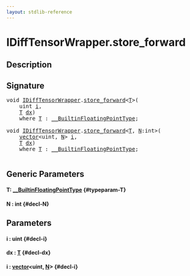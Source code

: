 ```yaml
---
layout: stdlib-reference
---
```


# IDiffTensorWrapper\.store\_forward

## Description





## Signature 

<pre>
<span class="code_keyword">void</span> <a href="/stdlib-reference/interfaces/idifftensorwrapper-015b/index" class="code_type">IDiffTensorWrapper</a>.<a href="/stdlib-reference/interfaces/idifftensorwrapper-015b/store_forward">store_forward</a>&lt;<a href="/stdlib-reference/interfaces/idifftensorwrapper-015b/store_forward#typeparam-T" class="code_type">T</a>&gt;(
    <span class="code_keyword">uint</span> <a href="/stdlib-reference/interfaces/idifftensorwrapper-015b/store_forward#decl-i" class="code_param">i</a>,
    <a href="/stdlib-reference/interfaces/idifftensorwrapper-015b/store_forward#typeparam-T" class="code_type">T</a> <a href="/stdlib-reference/interfaces/idifftensorwrapper-015b/store_forward#decl-dx" class="code_param">dx</a>)
    <span class='code_keyword'>where</span> <a href="/stdlib-reference/interfaces/idifftensorwrapper-015b/store_forward#typeparam-T" class="code_type">T</a> : <a href="/stdlib-reference/interfaces/0_builtinfloatingpointtype-029hm/index" class="code_type">__BuiltinFloatingPointType</a>;

<span class="code_keyword">void</span> <a href="/stdlib-reference/interfaces/idifftensorwrapper-015b/index" class="code_type">IDiffTensorWrapper</a>.<a href="/stdlib-reference/interfaces/idifftensorwrapper-015b/store_forward">store_forward</a>&lt;<a href="/stdlib-reference/interfaces/idifftensorwrapper-015b/store_forward#typeparam-T" class="code_type">T</a>, <a href="/stdlib-reference/interfaces/idifftensorwrapper-015b/store_forward#decl-N" class="code_var">N</a>:<span class="code_keyword">int</span>&gt;(
    <a href="/stdlib-reference/types/vector/index" class="code_type">vector</a>&lt;<span class="code_keyword">uint</span>, <a href="/stdlib-reference/interfaces/idifftensorwrapper-015b/store_forward#decl-N" class="code_var">N</a>&gt; <a href="/stdlib-reference/interfaces/idifftensorwrapper-015b/store_forward#decl-i" class="code_param">i</a>,
    <a href="/stdlib-reference/interfaces/idifftensorwrapper-015b/store_forward#typeparam-T" class="code_type">T</a> <a href="/stdlib-reference/interfaces/idifftensorwrapper-015b/store_forward#decl-dx" class="code_param">dx</a>)
    <span class='code_keyword'>where</span> <a href="/stdlib-reference/interfaces/idifftensorwrapper-015b/store_forward#typeparam-T" class="code_type">T</a> : <a href="/stdlib-reference/interfaces/0_builtinfloatingpointtype-029hm/index" class="code_type">__BuiltinFloatingPointType</a>;

</pre>

## Generic Parameters

#### T: [\_\_BuiltinFloatingPointType](/stdlib-reference/interfaces/0_builtinfloatingpointtype-029hm/index) {#typeparam-T}
#### N  : int {#decl-N}

## Parameters

#### i  : uint {#decl-i}
#### dx  : [T](/stdlib-reference/interfaces/idifftensorwrapper-015b/store_forward#typeparam-T) {#decl-dx}
#### i  : [vector](/stdlib-reference/types/vector/index)\<uint, [N](/stdlib-reference/types/vector/index#decl-N)\> {#decl-i}

